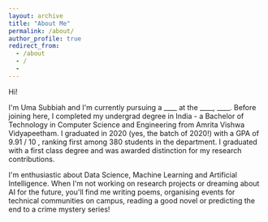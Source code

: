 ```yaml
---
layout: archive
title: "About Me"
permalink: /about/
author_profile: true
redirect_from:
  - /about
  - /
  -
---
```


Hi!

I'm Uma Subbiah and I'm currently pursuing a ____ at the ____, ____.
Before joining here, I completed my undergrad degree in India - a Bachelor of Technology in Computer Science and Engineering from Amrita Vishwa Vidyapeetham. I graduated in 2020 (yes, the batch of 2020!) with a GPA of 9.91 / 10 , ranking first among 380 students in the department. I graduated with a first class degree and was awarded distinction for my research contributions.

I'm enthusiastic about Data Science, Machine Learning and Artificial Intelligence. When I'm not working on research projects or dreaming about AI for the future, you'll find me writing poems, organising events for technical communities on campus, reading a good novel or predicting the end to a crime mystery series!
